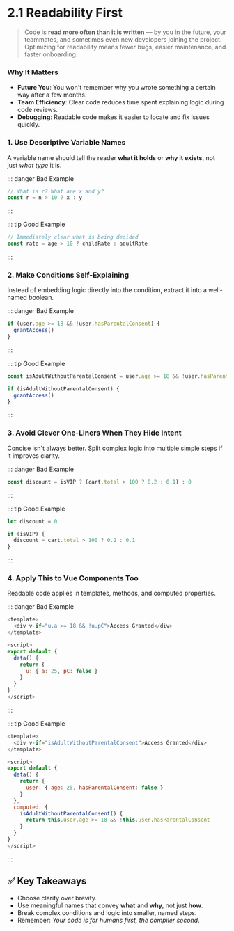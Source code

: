# 2.1 Readability First
> Code is **read more often than it is written** — by you in the future, your teammates, and sometimes even new developers joining the project.  
> Optimizing for readability means fewer bugs, easier maintenance, and faster onboarding.

### Why It Matters
- **Future You**: You won't remember why you wrote something a certain way after a few months.
- **Team Efficiency**: Clear code reduces time spent explaining logic during code reviews.
- **Debugging**: Readable code makes it easier to locate and fix issues quickly.


### 1. Use Descriptive Variable Names

A variable name should tell the reader **what it holds** or **why it exists**, not just *what type* it is.

::: danger Bad Example
```javascript
// What is r? What are x and y?
const r = n > 10 ? x : y
```
:::

::: tip Good Example
```javascript
// Immediately clear what is being decided
const rate = age > 10 ? childRate : adultRate
```
:::

### 2. Make Conditions Self-Explaining
Instead of embedding logic directly into the condition, extract it into a well-named boolean.

::: danger Bad Example
```javascript
if (user.age >= 18 && !user.hasParentalConsent) {
  grantAccess()
}
```
:::

::: tip Good Example
```javascript
const isAdultWithoutParentalConsent = user.age >= 18 && !user.hasParentalConsent

if (isAdultWithoutParentalConsent) {
  grantAccess()
}
```
:::

### 3. Avoid Clever One-Liners When They Hide Intent
Concise isn't always better. Split complex logic into multiple simple steps if it improves clarity.

::: danger Bad Example
```javascript
const discount = isVIP ? (cart.total > 100 ? 0.2 : 0.1) : 0
```
:::

::: tip Good Example
```javascript
let discount = 0

if (isVIP) {
  discount = cart.total > 100 ? 0.2 : 0.1
}

```
:::

### 4. Apply This to Vue Components Too
Readable code applies in templates, methods, and computed properties.

::: danger Bad Example
```javascript
<template>
  <div v-if="u.a >= 18 && !u.pC">Access Granted</div>
</template>

<script>
export default {
  data() {
    return {
      u: { a: 25, pC: false }
    }
  }
}
</script>
```
:::

::: tip Good Example
```javascript
<template>
  <div v-if="isAdultWithoutParentalConsent">Access Granted</div>
</template>

<script>
export default {
  data() {
    return {
      user: { age: 25, hasParentalConsent: false }
    }
  },
  computed: {
    isAdultWithoutParentalConsent() {
      return this.user.age >= 18 && !this.user.hasParentalConsent
    }
  }
}
</script>
```
:::

## ✅ Key Takeaways

- Choose clarity over brevity.
- Use meaningful names that convey **what** and **why**, not just **how**.
- Break complex conditions and logic into smaller, named steps.
- Remember: *Your code is for humans first, the compiler second*.
